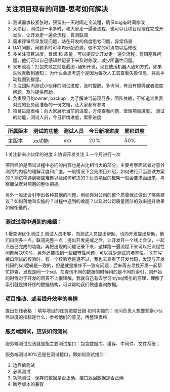 ## 关注项目现有的问题-思考如何解决

1. 测试需求较紧张时，预留出一天时间走全流程，确保bug有时间修改
2. 大项目，测试到一半多时，和大家走一遍全流程，也可以让项目经理在完成开发后，让开发走一遍全流程，自测联调
3. 需求评审尽早发现问题，站在开发的角度思考问题，异常场景
4. UAT问题，问题多时可平均分配资源，做不完的可协商以后修改
5. 多关注项目进度，冒烟 和 质量，可以提议让开发走一遍全流程，有阻塞性问题，他们可以自己感知并记录下来及时修改，减少阻塞性问题。
6. 发布流程：打包失败之前是截图+通知开发，现在使用机器人通知方式，如果失败就收到通知； 为什么会思考这个是因为每次人工去查看失败信息，并且手动截图到群里。
7. 关注团队内测试小伙伴的测试进度，及时提醒。多询问，有没有障碍或者进度问题，及时提供帮助。
8. 负责项目的owner, backup：为了解决当前项目多，团队依赖，不知道谁负责对应的业务而准备的一份文档，让大家都有参考
9. 项目进度表格：向大家展示当前的进度，方便查看问题、管理项目进度。 测试的功能，测试人员，今日新增进度，累积进度

| 所属版本 | 测试的功能 | 测试人员 | 今日新增进度 | 累积进度 |
| -------- | ---------- | -------- | ------------ | -------- |
| 主版本   | xx功能     | xxx      | 20%          | 50%      |


1.关注新来小伙伴的进度
2.协调开发关注
3.一个月进行一次

项目经验是面试过程中必问的内容也是占比相当大的部分，主要考察面试者对意外测试的内容的理解深度和广度。一般情况下会先项目介绍，如何进行只当测试方案的？测试中遇到哪些难题以及如何解决的？负责项目的框架一般会要求画出来，考察面试者对项目的整体把握。

另外一般还会引申出各种其他的问题，例如你对公司的整个质量保证做出了哪些建议？如何落地和实施的？过程中遇到的难题？以及对公司质量团队的效率提升效果如何衡量的。

### 测试过程中遇到的难题：
1.慢查询优化测试
2.测试人员不够，向测试人员提出帮助、也向开发提出帮助，他们自测多一点。联调完整一点：提出开发完成之后，让开发开一个线上会议，一起点击已完成的功能。再把出现的问题记录下来，这样跑一遍流程下来可以把流程性问题解决90%，另外还能找到一些细节性问题，可以减少测试的堵塞性。
3.在写接口测试的校验时，有一个校验老是通不过，我也去查看了开发代码，发现与开发代码的sql逻辑是一致的，但是就是排序不一致有问题；后来再去寻找开发一起帮忙排查，发现是同一个sql，在查询不同的数据的时候用的是不同的索引，刚开始的时候对于开发的回答不上很理解，我就自己有去学习mysql索引的原理，理解了索引就是排好序的数据结构，可以帮助我们快速查询数据。

### 项目推动、或者提升效率的事情
提出在线表格 ：填写项目的任务进度日报
如何实施的：询问负责人想要观察小伙伴进度的指标是什么，参考他们的意见，再整理表格

### 服务端测试，应该如何测试

服务端测试应该就是指主要测试接口：包含数据库、缓存、中间件、文件系统；

服务端测试80%还是在测试接口，即如何测试接口：

1. 边界值测试
2. 必填测试
3. 功能测试  -  保存的数据是否正确，接口返回数据是否正确
4. 新老版本的兼容